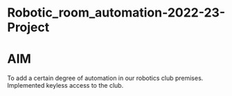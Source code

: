# Robotic_room_automation-2022-23-Project
<h1>AIM</h1>
<p>To add a certain degree of automation in our robotics club premises. Implemented keyless access to the club.</p>
